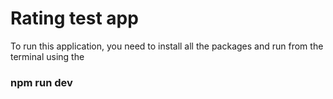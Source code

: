# Rating test app

To run this application, you need to install all the packages and run from the terminal using the 
### npm run dev
